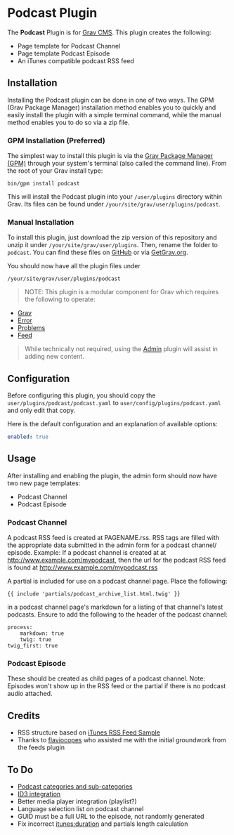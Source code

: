# Podcast Plugin

The **Podcast** Plugin is for [Grav CMS](http://github.com/getgrav/grav). This plugin creates the following:
- Page template for Podcast Channel
- Page template Podcast Episode
- An iTunes compatible podcast RSS feed

## Installation

Installing the Podcast plugin can be done in one of two ways. The GPM (Grav Package Manager) installation method enables you to quickly and easily install the plugin with a simple terminal command, while the manual method enables you to do so via a zip file.

### GPM Installation (Preferred)

The simplest way to install this plugin is via the [Grav Package Manager (GPM)](http://learn.getgrav.org/advanced/grav-gpm) through your system's terminal (also called the command line).  From the root of your Grav install type:

    bin/gpm install podcast

This will install the Podcast plugin into your `/user/plugins` directory within Grav. Its files can be found under `/your/site/grav/user/plugins/podcast`.

### Manual Installation

To install this plugin, just download the zip version of this repository and unzip it under `/your/site/grav/user/plugins`. Then, rename the folder to `podcast`. You can find these files on [GitHub](https://github.com//grav-plugin-podcast) or via [GetGrav.org](http://getgrav.org/downloads/plugins#extras).

You should now have all the plugin files under

    /your/site/grav/user/plugins/podcast
	
> NOTE: This plugin is a modular component for Grav which requires the following to operate:
* [Grav](http://github.com/getgrav/grav)
* [Error](https://github.com/getgrav/grav-plugin-error)
* [Problems](https://github.com/getgrav/grav-plugin-problems)
* [Feed](https://github.com/getgrav/grav-plugin-feed)

> While technically not required, using the [Admin](https://github.com/getgrav/grav-plugin-admin) plugin will assist in adding new content.

## Configuration

Before configuring this plugin, you should copy the `user/plugins/podcast/podcast.yaml` to `user/config/plugins/podcast.yaml` and only edit that copy.

Here is the default configuration and an explanation of available options:

```yaml
enabled: true
```

## Usage

After installing and enabling the plugin, the admin form should now have two new page templates:
- Podcast Channel
- Podcast Episode

### Podcast Channel

A podcast RSS feed is created at PAGENAME.rss.  RSS tags are filled with the appropriate data submitted in the admin form for a podcast channel/ episode.
Example:
If a podcast channel is created at  at http://www.example.com/mypodcast, then the url for the podcast RSS feed is found at http://www.example.com/mypodcast.rss

A partial is included for use on a podcast channel page.  Place the following:
```
{{ include 'partials/podcast_archive_list.html.twig' }} 
```
in a podcast channel page's markdown for a listing of that channel's latest podcasts.  Ensure to add the following to the header of the podcast channel:
```
process:
    markdown: true
    twig: true
twig_first: true
```

### Podcast Episode

These should be created as child pages of a podcast channel.  Note: Episodes won't show up in the RSS feed or the partial if there is no podcast audio attached.

## Credits

- RSS structure based on [iTunes RSS Feed Sample](https://help.apple.com/itc/podcasts_connect/#/itcbaf351599)
- Thanks to [flaviocopes](https://github.com/flaviocopes) who assisted me with the initial groundwork from the feeds plugin

## To Do

- [Podcast categories and sub-categories](https://help.apple.com/itc/podcasts_connect/#/itc9267a2f12)
- [ID3 integration](http://getid3.sourceforge.net/)
- Better media player integration (playlist?)
- Language selection list on podcast channel
- GUID must be a full URL to the episode, not randomly generated
- Fix incorrect <itunes:duration> and partials length calculation

